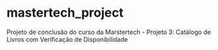 # mastertech_project
Projeto de conclusão do curso da Marstertech - 
Projeto 3: Catálogo de Livros com Verificação de Disponibilidade
